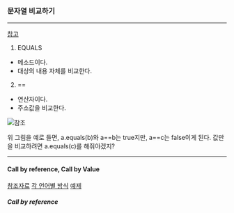 ### 문자열 비교하기

---

[참고](http://kmj1107.tistory.com/entry/JAVA-%EB%AC%B8%EC%9E%90%EC%97%B4string-%EB%B9%84%EA%B5%90-equals%EC%99%80-%EC%9D%98-%EC%B0%A8%EC%9D%B4%EC%A0%90-equals%EC%9D%98-%EB%B0%98%EB%8C%80)

1. EQUALS
 
 - 메소드이다.
 - 대상의 내용 자체를 비교한다.
 
 
 
 
2. ==

 - 연산자이다.
 - 주소값을 비교한다.


![참조](http://cfile10.uf.tistory.com/image/182CE2414E705D1C129150)

위 그림을 예로 들면,
a.equals(b)와 a==b는 true지만,
a==c는 false이게 된다.
값만을 비교하려면 a.equals(c)를 해줘야겠지?

----

#### Call by reference, Call by Value

[참조자료](http://twoday.tistory.com/entry/call-by-value%EC%99%80-call-by-reference-%EC%A0%9C%EB%8C%80%EB%A1%9C-%EC%95%8C%EA%B8%B0)
[각 언어별 방식](https://okky.kr/article/303162?note=1005863)
[예제](http://trypsr.tistory.com/74)


##### Call by reference 